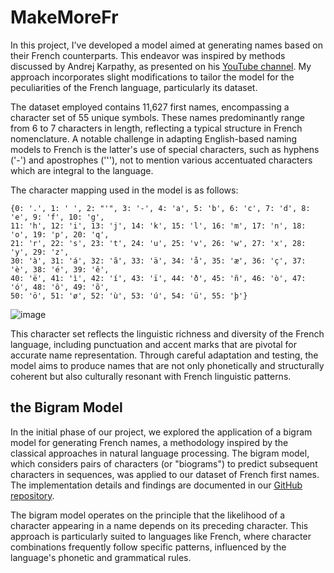 # MakeMoreFr

In this project, I've developed a model aimed at generating names based on their French counterparts. This endeavor was inspired by methods discussed by Andrej Karpathy, as presented on his [YouTube channel](https://www.youtube.com/@AndrejKarpathy). My approach incorporates slight modifications to tailor the model for the peculiarities of the French language, particularly its dataset. 

The dataset employed contains 11,627 first names, encompassing a character set of 55 unique symbols. These names predominantly range from 6 to 7 characters in length, reflecting a typical structure in French nomenclature. A notable challenge in adapting English-based naming models to French is the latter's use of special characters, such as hyphens ('-') and apostrophes ('\''), not to mention various accentuated characters which are integral to the language.

The character mapping used in the model is as follows:

```plaintext
{0: '.', 1: ' ', 2: "'", 3: '-', 4: 'a', 5: 'b', 6: 'c', 7: 'd', 8: 'e', 9: 'f', 10: 'g', 
11: 'h', 12: 'i', 13: 'j', 14: 'k', 15: 'l', 16: 'm', 17: 'n', 18: 'o', 19: 'p', 20: 'q', 
21: 'r', 22: 's', 23: 't', 24: 'u', 25: 'v', 26: 'w', 27: 'x', 28: 'y', 29: 'z', 
30: 'à', 31: 'á', 32: 'ã', 33: 'ä', 34: 'å', 35: 'æ', 36: 'ç', 37: 'è', 38: 'é', 39: 'ê', 
40: 'ë', 41: 'ì', 42: 'í', 43: 'ï', 44: 'ð', 45: 'ñ', 46: 'ò', 47: 'ó', 48: 'ô', 49: 'õ', 
50: 'ö', 51: 'ø', 52: 'ù', 53: 'ú', 54: 'ü', 55: 'þ'}
```
![image](https://github.com/Slmaking/MakeMoreFr/assets/58626257/275deb27-d5d6-4be9-a905-5153f25f0032)

This character set reflects the linguistic richness and diversity of the French language, including punctuation and accent marks that are pivotal for accurate name representation. 
Through careful adaptation and testing, the model aims to produce names that are not only phonetically and structurally coherent but also culturally resonant with French linguistic patterns.

## the Bigram Model 

In the initial phase of our project, we explored the application of a bigram model for generating French names, a methodology inspired by the classical approaches in natural language processing. The bigram model, which considers pairs of characters (or "biograms") to predict subsequent characters in sequences, was applied to our dataset of French first names. The implementation details and findings are documented in our [GitHub repository](https://github.com/Slmaking/MakeMoreFr/blob/main/code/MakemoreFr_biogram.ipynb).


The bigram model operates on the principle that the likelihood of a character appearing in a name depends on its preceding character. This approach is particularly suited to languages like French, where character combinations frequently follow specific patterns, influenced by the language's phonetic and grammatical rules.





